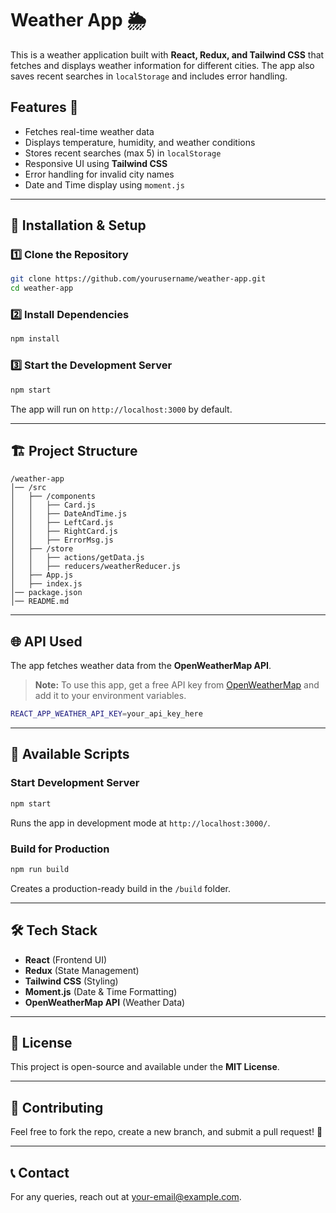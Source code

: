 # Weather App 🌦️

This is a weather application built with **React, Redux, and Tailwind CSS** that fetches and displays weather information for different cities. The app also saves recent searches in `localStorage` and includes error handling.

## Features 🚀
- Fetches real-time weather data
- Displays temperature, humidity, and weather conditions
- Stores recent searches (max 5) in `localStorage`
- Responsive UI using **Tailwind CSS**
- Error handling for invalid city names
- Date and Time display using `moment.js`

---

## 📌 Installation & Setup

### 1️⃣ Clone the Repository
```sh
git clone https://github.com/yourusername/weather-app.git
cd weather-app
```

### 2️⃣ Install Dependencies
```sh
npm install
```

### 3️⃣ Start the Development Server
```sh
npm start
```

The app will run on `http://localhost:3000` by default.

---

## 🏗️ Project Structure
```
/weather-app
│── /src
│   ├── /components
│   │   ├── Card.js
│   │   ├── DateAndTime.js
│   │   ├── LeftCard.js
│   │   ├── RightCard.js
│   │   ├── ErrorMsg.js
│   ├── /store
│   │   ├── actions/getData.js
│   │   ├── reducers/weatherReducer.js
│   ├── App.js
│   ├── index.js
│── package.json
│── README.md
```

---

## 🌐 API Used
The app fetches weather data from the **OpenWeatherMap API**.

> **Note:** To use this app, get a free API key from [OpenWeatherMap](https://openweathermap.org/) and add it to your environment variables.

```sh
REACT_APP_WEATHER_API_KEY=your_api_key_here
```

---

## 🔧 Available Scripts

### Start Development Server
```sh
npm start
```
Runs the app in development mode at `http://localhost:3000/`.

### Build for Production
```sh
npm run build
```
Creates a production-ready build in the `/build` folder.

---

## 🛠️ Tech Stack
- **React** (Frontend UI)
- **Redux** (State Management)
- **Tailwind CSS** (Styling)
- **Moment.js** (Date & Time Formatting)
- **OpenWeatherMap API** (Weather Data)

---

## 📜 License
This project is open-source and available under the **MIT License**.

---

## 🤝 Contributing
Feel free to fork the repo, create a new branch, and submit a pull request! 🙌

---

## 📞 Contact
For any queries, reach out at [your-email@example.com](mailto:your-email@example.com).
